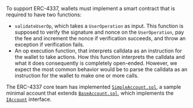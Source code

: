 To support ERC-4337, wallets must implement a smart contract that is required to have two functions:

* `validateUserOp`, which takes a `UserOperation` as input. This function is supposed to verify the signature and nonce on the `UserOperation`, pay the fee and increment the nonce if verification succeeds, and throw an exception if verification fails.
* An op execution function, that interprets calldata as an instruction for the wallet to take actions. How this function interprets the calldata and what it does consequently is completely open-ended. However, we expect the most common behavior would be to parse the calldata as an instruction for the wallet to make one or more calls.

The ERC-4337 core team has implemented [`SimpleAccount.sol`](https://github.com/eth-infinitism/account-abstraction/blob/develop/contracts/accounts/SimpleAccount.sol), a sample minimal account that extends [`BaseAccount.sol`](https://github.com/eth-infinitism/account-abstraction/blob/develop/contracts/core/BaseAccount.sol), which implements the [`IAccount`](https://github.com/eth-infinitism/account-abstraction/blob/develop/contracts/interfaces/IAccount.sol) interface.
